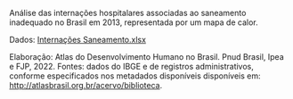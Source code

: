 Análise das internações hospitalares associadas ao saneamento inadequado no Brasil em 2013, representada por um mapa de calor.

Dados: [Internações Saneamento.xlsx](https://github.com/user-attachments/files/17317090/Internacoes.Saneamento.xlsx)


Elaboração: Atlas do Desenvolvimento Humano no Brasil. Pnud Brasil, Ipea e FJP, 2022.
Fontes: dados do IBGE e de registros administrativos, conforme especificados nos metadados disponíveis disponíveis em: http://atlasbrasil.org.br/acervo/biblioteca.


